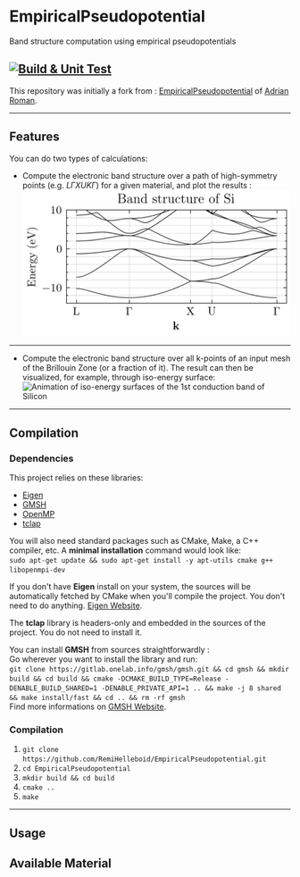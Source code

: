 # EmpiricalPseudopotential
Band structure computation using empirical pseudopotentials

[![Build & Unit Test](https://github.com/RemiHelleboid/EmpiricalPseudopotential/actions/workflows/build_code.yaml/badge.svg)](https://github.com/RemiHelleboid/EmpiricalPseudopotential/actions/workflows/build_code.yaml)
---
This repository was initially a fork from : [EmpiricalPseudopotential](https://github.com/aromanro/EmpiricalPseudopotential) of [Adrian Roman](https://compphys.go.ro/empirical-pseudopotential/).

---

## Features
You can do two types of calculations:
* Compute the electronic band structure over a path of high-symmetry points (e.g. $L\Gamma X U K \Gamma$) for a given material, and plot the results :  
![Silicon Band Structure over LGXUG path](doc/EEP_Si_nb_bands_16_path_LGXUG_size_basis_181.png "SiliconBandStructure")

---

* Compute the electronic band structure over all k-points of an input mesh of the Brillouin Zone (or a fraction of it). The result can then be visualized, for example, through iso-energy surface:
![Animation of iso-energy surfaces of the 1st conduction band of Silicon](doc/rotation_animation_4th_band_iso.gif "Silicon1stCB_isoenergy")

---

## Compilation
### Dependencies  
This project relies on these libraries:
* [Eigen](https://eigen.tuxfamily.org)
* [GMSH](https://gmsh.info/)
* [OpenMP](https://www.openmp.org/)
* [tclap](http://tclap.sourceforge.net/)


You will also need standard packages such as CMake, Make, a C++ compiler, etc.
A __minimal installation__ command would look like:  
`sudo apt-get update && sudo apt-get install -y apt-utils cmake g++ libopenmpi-dev`  

If you don't have __Eigen__ install on your system, the sources will be automatically fetched by CMake when you'll compile the project. You don't need to do anything. [Eigen Website](https://eigen.tuxfamily.org).

The __tclap__ library is headers-only and embedded in the sources of the project.
You do not need to install it. 

You can install __GMSH__ from sources straightforwardly :   
Go wherever you want to install the library and run:   
`git clone https://gitlab.onelab.info/gmsh/gmsh.git && cd gmsh && mkdir build && cd build && cmake -DCMAKE_BUILD_TYPE=Release -DENABLE_BUILD_SHARED=1 -DENABLE_PRIVATE_API=1 .. && make -j 8 shared && make install/fast && cd .. && rm -rf gmsh `  
Find more informations on [GMSH Website](https://gmsh.info/).


### Compilation  
1. `git clone https://github.com/RemiHelleboid/EmpiricalPseudopotential.git`
2. `cd EmpiricalPseudopotential`
3. `mkdir build && cd build`
4. `cmake ..`
5. `make`
   
---
## Usage


## Available Material





